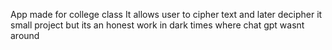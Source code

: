 App made for college class 
It allows user to cipher text and later decipher it 
small project but its an honest work in dark times where chat gpt wasnt around 
